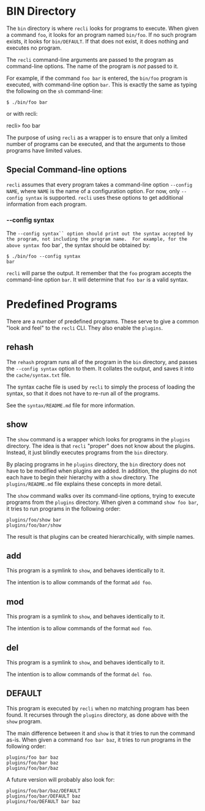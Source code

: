 # BIN Directory

The `bin` directory is where `recli` looks for programs to execute.
When given a command `foo`, it looks for an program named `bin/foo`.
If no such program exists, it looks for `bin/DEFAULT`.  If that does
not exist, it does nothing and executes no program.

The `recli` command-line arguments are passed to the program as
command-line options.  The name of the program is _not_ passed to it.

For example, if the command `foo bar` is entered, the `bin/foo`
program is executed, with command-line option `bar`.  This is exactly
the same as typing the following on the `sh` command-line:

    $ ./bin/foo bar

or with recli:

   recli> foo bar

The purpose of using `recli` as a wrapper is to ensure that only a
limited number of programs can be executed, and that the arguments to
those programs have limited values.

## Special Command-line options

`recli` assumes that every program takes a command-line option
`--config NAME`, where `NAME` is the name of a configuration option.
For now, only `--config syntax` is supported.  `recli` uses these
options to get additional information from each program.

### --config syntax

The `--config syntax`` option should print out the syntax accepted by
the program, not including the program name.  For example, for the
above syntax `foo bar`, the syntax should be obtained by:

    $ ./bin/foo --config syntax
    bar

`recli` will parse the output.  It remember that the `foo` program
accepts the command-line option `bar`.  It will determine that `foo
bar` is a valid syntax.

# Predefined Programs

There are a number of predefined programs.  These serve to give a
common "look and feel" to the `recli` CLI.  They also enable the
`plugins`.

## rehash

The `rehash` program runs all of the program in the `bin` directory,
and passes the `--config syntax` option to them.  It collates the
output, and saves it into the `cache/syntax.txt` file.

The syntax cache file is used by `recli` to simply the process of
loading the syntax, so that it does not have to re-run all of the
programs.

See the `syntax/README.md` file for more information.

## show

The `show` command is a wrapper which looks for programs in the
`plugins` directory.  The idea is that `recli` "proper" does not know
about the plugins.  Instead, it just blindly executes programs from
the `bin` directory.

By placing programs in he `plugins` directory, the `bin` directory
does not have to be modified when plugins are added.  In addition, the
plugins do not each have to begin their hierarchy with a `show`
directory.  The `plugins/README.md` file explains these concepts in
more detail.

The `show` command walks over its command-line options, trying to
execute programs from the `plugins` directory.  When given a command
`show foo bar`, it tries to run programs in the following order:

    plugins/foo/show bar
    plugins/foo/bar/show

The result is that plugins can be created hierarchically, with simple
names.

## add

This program is a symlink to `show`, and behaves identically to it.

The intention is to allow commands of the format `add foo`.

## mod

This program is a symlink to `show`, and behaves identically to it.

The intention is to allow commands of the format `mod foo`.

## del

This program is a symlink to `show`, and behaves identically to it.

The intention is to allow commands of the format `del foo`.

## DEFAULT

This program is executed by `recli` when no matching program has been
found.  It recurses through the `plugins` directory, as done above
with the `show` program.

The main difference between it and `show` is that it tries to run the
command as-is.  When given a command `foo bar baz`, it tries to run
programs in the following order:

    plugins/foo bar baz
    plugins/foo/bar baz
    plugins/foo/bar/baz

A future version will probably also look for:

    plugins/foo/bar/baz/DEFAULT
    plugins/foo/bar/DEFAULT baz
    plugins/foo/DEFAULT bar baz
